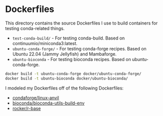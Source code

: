 # Dockerfiles

This directory contains the source Dockerfiles I use to build containers for
testing conda-related things.

* `test-conda-build/` - For testing conda-build. Based on
  continuumio/miniconda3:latest.
* `ubuntu-conda-forge/` - For testing conda-forge recipes. Based on Ubuntu
  22.04 (Jammy Jellyfish) and Mambaforge.
* `ubuntu-bioconda` - For testing bioconda recipes. Based on ubuntu-conda-forge.

```sh
docker build -t ubuntu-conda-forge docker/ubuntu-conda-forge/
docker build -t ubuntu-bioconda docker/ubuntu-bioconda/
```

I modeled my Dockerfiles off of the following Dockerfiles:

* [condaforge/linux-anvil](https://github.com/conda-forge/docker-images/blob/2f303f27d78029ca925d998b868c7db1bab4c7ab/linux-anvil/Dockerfile)
* [bioconda/bioconda-utils-build-env](https://github.com/bioconda/bioconda-utils/blob/b83cf28d71e70e03b7fdb3ec35f4b88109a0fa7c/Dockerfile)
* [rocker/r-base](https://hub.docker.com/r/rocker/r-base/~/dockerfile/)
